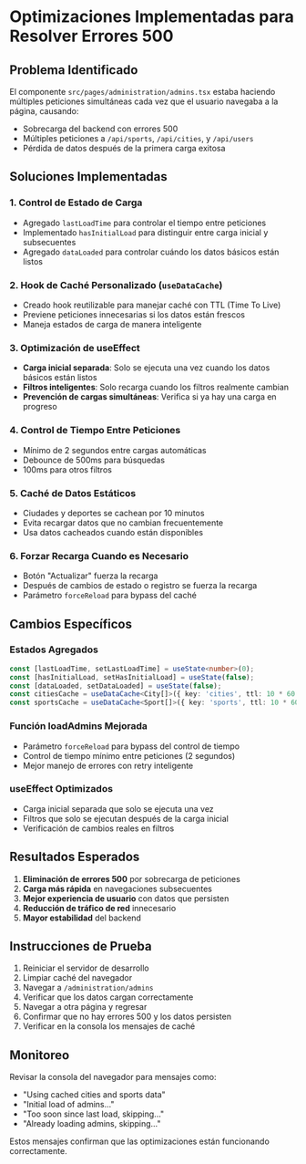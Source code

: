 # Optimizaciones Implementadas para Resolver Errores 500

## Problema Identificado
El componente `src/pages/administration/admins.tsx` estaba haciendo múltiples peticiones simultáneas cada vez que el usuario navegaba a la página, causando:
- Sobrecarga del backend con errores 500
- Múltiples peticiones a `/api/sports`, `/api/cities`, y `/api/users`
- Pérdida de datos después de la primera carga exitosa

## Soluciones Implementadas

### 1. **Control de Estado de Carga**
- Agregado `lastLoadTime` para controlar el tiempo entre peticiones
- Implementado `hasInitialLoad` para distinguir entre carga inicial y subsecuentes
- Agregado `dataLoaded` para controlar cuándo los datos básicos están listos

### 2. **Hook de Caché Personalizado (`useDataCache`)**
- Creado hook reutilizable para manejar caché con TTL (Time To Live)
- Previene peticiones innecesarias si los datos están frescos
- Maneja estados de carga de manera inteligente

### 3. **Optimización de useEffect**
- **Carga inicial separada**: Solo se ejecuta una vez cuando los datos básicos están listos
- **Filtros inteligentes**: Solo recarga cuando los filtros realmente cambian
- **Prevención de cargas simultáneas**: Verifica si ya hay una carga en progreso

### 4. **Control de Tiempo Entre Peticiones**
- Mínimo de 2 segundos entre cargas automáticas
- Debounce de 500ms para búsquedas
- 100ms para otros filtros

### 5. **Caché de Datos Estáticos**
- Ciudades y deportes se cachean por 10 minutos
- Evita recargar datos que no cambian frecuentemente
- Usa datos cacheados cuando están disponibles

### 6. **Forzar Recarga Cuando es Necesario**
- Botón "Actualizar" fuerza la recarga
- Después de cambios de estado o registro se fuerza la recarga
- Parámetro `forceReload` para bypass del caché

## Cambios Específicos

### Estados Agregados
```typescript
const [lastLoadTime, setLastLoadTime] = useState<number>(0);
const [hasInitialLoad, setHasInitialLoad] = useState(false);
const [dataLoaded, setDataLoaded] = useState(false);
const citiesCache = useDataCache<City[]>({ key: 'cities', ttl: 10 * 60 * 1000 });
const sportsCache = useDataCache<Sport[]>({ key: 'sports', ttl: 10 * 60 * 1000 });
```

### Función loadAdmins Mejorada
- Parámetro `forceReload` para bypass del control de tiempo
- Control de tiempo mínimo entre peticiones (2 segundos)
- Mejor manejo de errores con retry inteligente

### useEffect Optimizados
- Carga inicial separada que solo se ejecuta una vez
- Filtros que solo se ejecutan después de la carga inicial
- Verificación de cambios reales en filtros

## Resultados Esperados

1. **Eliminación de errores 500** por sobrecarga de peticiones
2. **Carga más rápida** en navegaciones subsecuentes
3. **Mejor experiencia de usuario** con datos que persisten
4. **Reducción de tráfico de red** innecesario
5. **Mayor estabilidad** del backend

## Instrucciones de Prueba

1. Reiniciar el servidor de desarrollo
2. Limpiar caché del navegador
3. Navegar a `/administration/admins`
4. Verificar que los datos cargan correctamente
5. Navegar a otra página y regresar
6. Confirmar que no hay errores 500 y los datos persisten
7. Verificar en la consola los mensajes de caché

## Monitoreo

Revisar la consola del navegador para mensajes como:
- "Using cached cities and sports data"
- "Initial load of admins..."
- "Too soon since last load, skipping..."
- "Already loading admins, skipping..."

Estos mensajes confirman que las optimizaciones están funcionando correctamente.